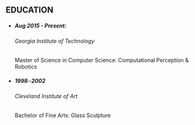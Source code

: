 ## EDUCATION

- ##### Aug 2015 - Present:
    ###### Georgia Institute of Technology
    Master of Science in Computer Science: Computational Perception & Robotics

- ##### 1998─2002
    ###### Cleveland Institute of Art
    Bachelor of Fine Arts: Glass Sculpture

